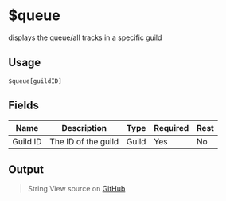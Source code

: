 # $queue
displays the queue/all tracks in a specific guild
## Usage
```
$queue[guildID]
```
## Fields
|   Name   |     Description      | Type  | Required | Rest |
|----------|----------------------|-------|----------|------|
| Guild ID | The ID of the guild  | Guild | Yes      | No   |

## Output
> String
View source on [GitHub](https://github.com/tryforge/forgelink/blob/dev/src/natives/queue.ts)